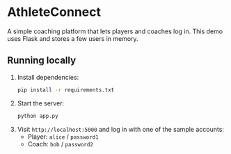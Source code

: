 # AthleteConnect

A simple coaching platform that lets players and coaches log in. This demo uses Flask and stores a few users in memory.

## Running locally

1. Install dependencies:
   ```bash
   pip install -r requirements.txt
   ```
2. Start the server:
   ```bash
   python app.py
   ```
3. Visit `http://localhost:5000` and log in with one of the sample accounts:
   - Player: `alice` / `password1`
   - Coach: `bob` / `password2`
